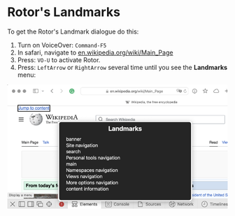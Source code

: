 # Rotor's Landmarks

To get the Rotor's Landmark dialogue do this:

1. Turn on VoiceOver: `Command-F5`
2. In safari, navigate to [en.wikipedia.org/wiki/Main_Page](https://en.wikipedia.org/wiki/Main_Page)
3. Press: `VO-U` to activate Rotor.
4. Press: `LeftArrow` or `RightArrow` several time until you see the **Landmarks** menu:



![rotor--landmark](./imgs/rotor--landmark.png)